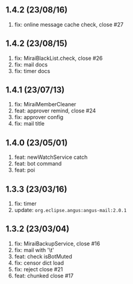 ## 1.4.2 (23/08/16)

1.  fix: online message cache check, close #27

## 1.4.2 (23/08/15)

1.  fix: MiraiBlackList.check, close #26
2.  fix: mail docs
3.  fix: timer docs

## 1.4.1 (23/07/13)

1.  fix: MiraiMemberCleaner
2.  feat: approver remind, close #24
3.  fix: approver config
4.  fix: mail title

## 1.4.0 (23/05/01)

1.  feat: newWatchService catch
2.  feat: bot command
3.  feat: poi

## 1.3.3 (23/03/16)

1.  fix: timer
2.  update: `org.eclipse.angus:angus-mail:2.0.1`

## 1.3.2 (23/03/04)

1.  fix: MiraiBackupService, close #16
2.  fix: mail with '\t'
3.  feat: check isBotMuted
4.  fix: censor dict load
5.  fix: reject close #21
6.  feat: chunked close #17